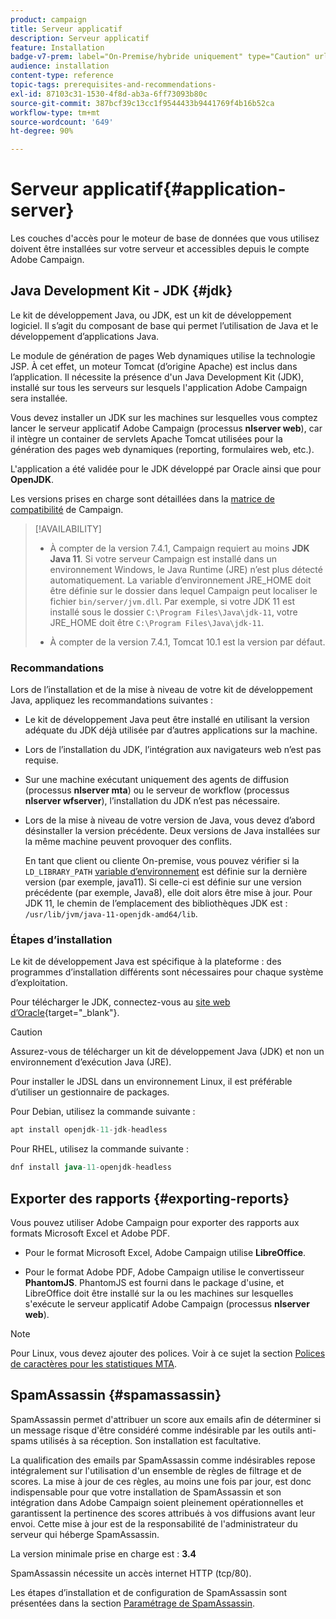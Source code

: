 ```yaml
---
product: campaign
title: Serveur applicatif
description: Serveur applicatif
feature: Installation
badge-v7-prem: label="On-Premise/hybride uniquement" type="Caution" url="https://experienceleague.adobe.com/docs/campaign-classic/using/installing-campaign-classic/architecture-and-hosting-models/hosting-models-lp/hosting-models.html?lang=fr" tooltip="S’applique uniquement aux déploiements on-premise et hybrides"
audience: installation
content-type: reference
topic-tags: prerequisites-and-recommendations-
exl-id: 87103c31-1530-4f8d-ab3a-6ff73093b80c
source-git-commit: 387bcf39c13cc1f9544433b9441769f4b16b52ca
workflow-type: tm+mt
source-wordcount: '649'
ht-degree: 90%

---
```


# Serveur applicatif{#application-server}

Les couches d&#39;accès pour le moteur de base de données que vous utilisez doivent être installées sur votre serveur et accessibles depuis le compte Adobe Campaign.

## Java Development Kit - JDK {#jdk}

Le kit de développement Java, ou JDK, est un kit de développement logiciel. Il s’agit du composant de base qui permet l’utilisation de Java et le développement d’applications Java.

Le module de génération de pages Web dynamiques utilise la technologie JSP. À cet effet, un moteur Tomcat (d’origine Apache) est inclus dans l’application. Il nécessite la présence d&#39;un Java Development Kit (JDK), installé sur tous les serveurs sur lesquels l&#39;application Adobe Campaign sera installée.

Vous devez installer un JDK sur les machines sur lesquelles vous comptez lancer le serveur applicatif Adobe Campaign (processus **nlserver web**), car il intègre un container de servlets Apache Tomcat utilisées pour la génération des pages web dynamiques (reporting, formulaires web, etc.).

L&#39;application a été validée pour le JDK développé par Oracle ainsi que pour **OpenJDK**.

Les versions prises en charge sont détaillées dans la [matrice de compatibilité](../../rn/using/compatibility-matrix.md) de Campaign.


>[!AVAILABILITY]
>
>* À compter de la version 7.4.1, Campaign requiert au moins **JDK Java 11**. Si votre serveur Campaign est installé dans un environnement Windows, le Java Runtime (JRE) n’est plus détecté automatiquement. La variable d’environnement JRE_HOME doit être définie sur le dossier dans lequel Campaign peut localiser le fichier `bin/server/jvm.dll`. Par exemple, si votre JDK 11 est installé sous le dossier `C:\Program Files\Java\jdk-11`, votre JRE_HOME doit être `C:\Program Files\Java\jdk-11`.
>
>* À compter de la version 7.4.1, Tomcat 10.1 est la version par défaut.
>

### Recommandations

Lors de l’installation et de la mise à niveau de votre kit de développement Java, appliquez les recommandations suivantes :

* Le kit de développement Java peut être installé en utilisant la version adéquate du JDK déjà utilisée par d’autres applications sur la machine.

* Lors de l’installation du JDK, l’intégration aux navigateurs web n’est pas requise.

* Sur une machine exécutant uniquement des agents de diffusion (processus **nlserver mta**) ou le serveur de workflow (processus **nlserver wfserver**), l’installation du JDK n’est pas nécessaire.

* Lors de la mise à niveau de votre version de Java, vous devez d’abord désinstaller la version précédente. Deux versions de Java installées sur la même machine peuvent provoquer des conflits.

  En tant que client ou cliente On-premise, vous pouvez vérifier si la `LD_LIBRARY_PATH` [variable d’environnement](installing-packages-with-linux.md#environment-variables) est définie sur la dernière version (par exemple, java11). Si celle-ci est définie sur une version précédente (par exemple, Java8), elle doit alors être mise à jour. Pour JDK 11, le chemin de l’emplacement des bibliothèques JDK est : `/usr/lib/jvm/java-11-openjdk-amd64/lib`.


### Étapes d’installation

Le kit de développement Java est spécifique à la plateforme : des programmes d’installation différents sont nécessaires pour chaque système d’exploitation.

Pour télécharger le JDK, connectez-vous au [site web d’Oracle](https://www.oracle.com/technetwork/java/javase/downloads/index.html){target="_blank"}.

>[!CAUTION]
>
> Assurez-vous de télécharger un kit de développement Java (JDK) et non un environnement d’exécution Java (JRE).


Pour installer le JDSL dans un environnement Linux, il est préférable d’utiliser un gestionnaire de packages.

Pour Debian, utilisez la commande suivante :

```sql
apt install openjdk-11-jdk-headless
```

Pour RHEL, utilisez la commande suivante :

```sql
dnf install java-11-openjdk-headless
```



## Exporter des rapports {#exporting-reports}

Vous pouvez utiliser Adobe Campaign pour exporter des rapports aux formats Microsoft Excel et Adobe PDF.

* Pour le format Microsoft Excel, Adobe Campaign utilise **LibreOffice**.

* Pour le format Adobe PDF, Adobe Campaign utilise le convertisseur **PhantomJS**. PhantomJS est fourni dans le package d&#39;usine, et LibreOffice doit être installé sur la ou les machines sur lesquelles s&#39;exécute le serveur applicatif Adobe Campaign (processus **nlserver web**).

>[!NOTE]
>
>Pour Linux, vous devez ajouter des polices. Voir à ce sujet la section [Polices de caractères pour les statistiques MTA](../../installation/using/prerequisites-of-campaign-installation-in-linux.md#fonts-for-mta-statistics).

## SpamAssassin {#spamassassin}

SpamAssassin permet d&#39;attribuer un score aux emails afin de déterminer si un message risque d&#39;être considéré comme indésirable par les outils anti-spams utilisés à sa réception. Son installation est facultative.

La qualification des emails par SpamAssassin comme indésirables repose intégralement sur l&#39;utilisation d&#39;un ensemble de règles de filtrage et de scores. La mise à jour de ces règles, au moins une fois par jour, est donc indispensable pour que votre installation de SpamAssassin et son intégration dans Adobe Campaign soient pleinement opérationnelles et garantissent la pertinence des scores attribués à vos diffusions avant leur envoi. Cette mise à jour est de la responsabilité de l&#39;administrateur du serveur qui héberge SpamAssassin.

La version minimale prise en charge est : **3.4**

SpamAssassin nécessite un accès internet HTTP (tcp/80).

Les étapes d’installation et de configuration de SpamAssassin sont présentées dans la section [Paramétrage de SpamAssassin](../../installation/using/configuring-spamassassin.md).
